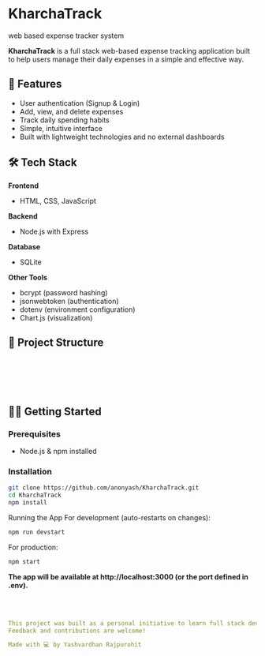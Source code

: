 # KharchaTrack
web based expense tracker system


**KharchaTrack** is a full stack web-based expense tracking application built to help users manage their daily expenses in a simple and effective way.

## 🚀 Features

- User authentication (Signup & Login)
- Add, view, and delete expenses
- Track daily spending habits
- Simple, intuitive interface
- Built with lightweight technologies and no external dashboards

## 🛠️ Tech Stack

**Frontend**  
- HTML, CSS, JavaScript

**Backend**  
- Node.js with Express

**Database**  
- SQLite

**Other Tools**  
- bcrypt (password hashing)  
- jsonwebtoken (authentication)  
- dotenv (environment configuration)  
- Chart.js (visualization)

## 📁 Project Structure

<br><br><br><br>





## 🧑‍💻 Getting Started

### Prerequisites

- Node.js & npm installed

### Installation

```bash
git clone https://github.com/anonyash/KharchaTrack.git
cd KharchaTrack
npm install
```
Running the App
For development (auto-restarts on changes):
```bash
npm run devstart
```
For production:
```bash
npm start
```
**The app will be available at http://localhost:3000 (or the port defined in .env).**




<br><br>
```yaml
This project was built as a personal initiative to learn full stack development by building something meaningful.
Feedback and contributions are welcome!

Made with 💻 by Yashvardhan Rajpurohit
```
